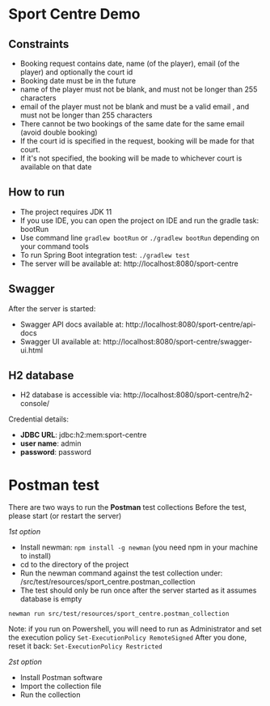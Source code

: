 # Sport Centre Demo

## Constraints
- Booking request contains date, name (of the player), email (of the player) and optionally the court id
- Booking date must be in the future
- name of the player must not be blank, and must not be longer than 255 characters
- email of the player must not be blank and must be a valid email , and must not be longer than 255 characters
- There cannot be two bookings of the same date for the same email (avoid double booking)
- If the court id is specified in the request, booking will be made for that court.
- If it's not specified, the booking will be made to whichever court is available on that date

## How to run
- The project requires JDK 11
- If you use IDE, you can open the project on IDE and run the gradle task: bootRun
- Use command line `gradlew bootRun` or `./gradlew bootRun` depending on your command tools
- To run Spring Boot integration test: `./gradlew test`
- The server will be available at: http://localhost:8080/sport-centre

## Swagger
After the server is started:
- Swagger API docs available at: http://localhost:8080/sport-centre/api-docs
- Swagger UI available at: http://localhost:8080/sport-centre/swagger-ui.html

## H2 database
- H2 database is accessible via: http://localhost:8080/sport-centre/h2-console/

Credential details:
- **JDBC URL**: jdbc:h2:mem:sport-centre
- **user name**: admin
- **password**: password

# Postman test
There are two ways to run the **Postman** test collections
Before the test, please start (or restart the server)

*1st option*
- Install newman: `npm install -g newman` (you need npm in your machine to install)
- cd to the directory of the project
- Run the newman command against the test collection under: /src/test/resources/sport_centre.postman_collection
- The test should only be run once after the server started as it assumes database is empty

`newman run src/test/resources/sport_centre.postman_collection`
  
Note: if you run on Powershell, you will need to run as Administrator and set the execution policy
`Set-ExecutionPolicy RemoteSigned`
After you done, reset it back:
`Set-ExecutionPolicy Restricted`

*2st option*
- Install Postman software
- Import the collection file
- Run the collection